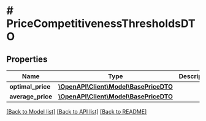 # # PriceCompetitivenessThresholdsDTO

## Properties

Name | Type | Description | Notes
------------ | ------------- | ------------- | -------------
**optimal_price** | [**\OpenAPI\Client\Model\BasePriceDTO**](BasePriceDTO.md) |  | [optional]
**average_price** | [**\OpenAPI\Client\Model\BasePriceDTO**](BasePriceDTO.md) |  | [optional]

[[Back to Model list]](../../README.md#models) [[Back to API list]](../../README.md#endpoints) [[Back to README]](../../README.md)
